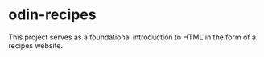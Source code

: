 # odin-recipes
This project serves as a foundational introduction to HTML in the form of a recipes website.